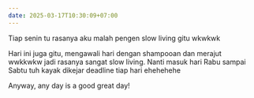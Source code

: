 ```yaml
---
date: 2025-03-17T10:30:09+07:00
---
```

Tiap senin tu rasanya aku malah pengen slow living gitu wkwkwk

Hari ini juga gitu, mengawali hari dengan shampooan dan merajut wwkkwkw jadi rasanya sangat slow living. Nanti masuk hari Rabu sampai Sabtu tuh kayak dikejar deadline tiap hari ehehehehe

Anyway, any day is a good great day!